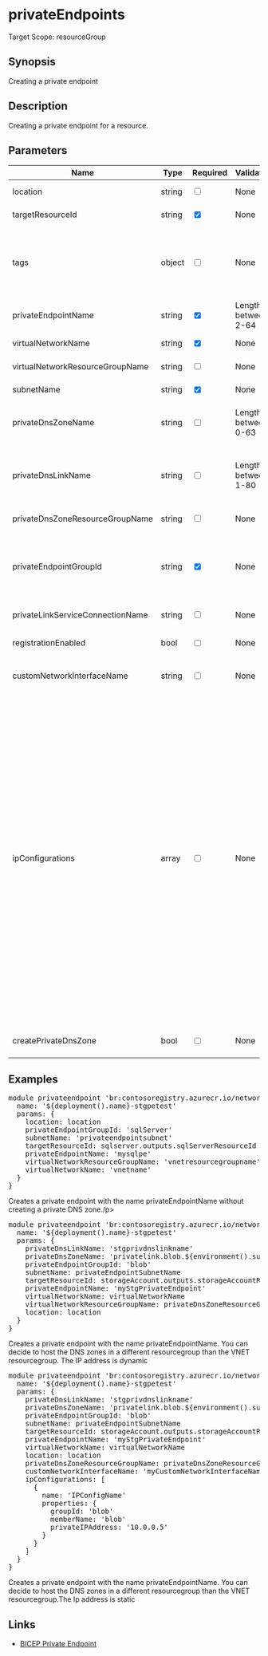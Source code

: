 ﻿# privateEndpoints

Target Scope: resourceGroup

## Synopsis
Creating a private endpoint

## Description
Creating a private endpoint for a resource.

## Parameters
| Name | Type | Required | Validation | Default value | Description |
| -- |  -- | -- | -- | -- | -- |
| location | string | <input type="checkbox"> | None | <pre>resourceGroup().location</pre> | Specifies the Azure location where the private endpoint should be created. |
| targetResourceId | string | <input type="checkbox" checked> | None | <pre></pre> | The target resource id where this private endpoint is created for. |
| tags | object | <input type="checkbox"> | None | <pre>{}</pre> | The tags to apply to this resource. This is an object with key/value pairs.<br>Example:<br>{<br>&nbsp;&nbsp;&nbsp;FirstTag: myvalue<br>&nbsp;&nbsp;&nbsp;SecondTag: another value<br>} |
| privateEndpointName | string | <input type="checkbox" checked> | Length between 2-64 | <pre></pre> | The name for the private endpoint resource to be upserted. |
| virtualNetworkName | string | <input type="checkbox" checked> | None | <pre></pre> | The name of the virtual network you want to create the private endpoint in. Should be pre-existing. |
| virtualNetworkResourceGroupName | string | <input type="checkbox"> | None | <pre>resourceGroup().name</pre> | The name of the resource group where the virtual network resides in. |
| subnetName | string | <input type="checkbox" checked> | None | <pre></pre> | The name of the subnet in the virtual network you want to create the private endpoint in. Should be pre-existing. |
| privateDnsZoneName | string | <input type="checkbox"> | Length between 0-63 | <pre>''</pre> | The name of the private DNS zone in which the private endpoint can be looked up.<br>Example:<br>'privatelink.blob.&#36;{environment().suffixes.storage}' |
| privateDnsLinkName | string | <input type="checkbox"> | Length between 1-80 | <pre>privateEndpointName</pre> | The name of the virtual network link in the DNS Zone.<br>After you create a private DNS zone in Azure, you will need to link a virtual network to it.<br>A virtual network can be linked to private DNS zone as a registration (autoregistration true) or as a resolution virtual network (autoregistration false). |
| privateDnsZoneResourceGroupName | string | <input type="checkbox"> | None | <pre>az.resourceGroup().name</pre> | The name of the resourcegroup where the private DNS zone for the private endpoint resides or will reside in. |
| privateEndpointGroupId | string | <input type="checkbox" checked> | None | <pre></pre> | The ID(s) of the group(s) obtained from the remote resource that this private endpoint should connect to.<br>For example: blob, queue, table, file, registry, sites<br>Example<br>[<br>&nbsp;&nbsp;&nbsp;'sqlServer'<br>] |
| privateLinkServiceConnectionName | string | <input type="checkbox"> | None | <pre>'&#36;{privateEndpointName}-&#36;{privateEndpointGroupId}-&#36;{virtualNetworkName}-&#36;{subnetName}'</pre> | Optional parameter to change the default connection name. |
| registrationEnabled | bool | <input type="checkbox"> | None | <pre>false</pre> | Auto register your eligible private endpoints within this DNS zone. Note: This should be default false unless you have a good reason to make this true |
| customNetworkInterfaceName | string | <input type="checkbox"> | None | <pre>''</pre> | The custom name of the network interface attached to the private endpoint. If this parameter is omitted, a random network interface name is generated by Azure. |
| ipConfigurations | array | <input type="checkbox"> | None | <pre>[]</pre> | Parameter used for defining static IP(s) for the private endpoint, see https://learn.microsoft.com/en-us/azure/templates/microsoft.network/privateendpoints?pivots=deployment-language-bicep#privateendpointipconfiguration. The array should contain at least one PrivateEndpointIPConfiguration object which has the following parameters:<br>&nbsp;&nbsp;&nbsp;name: A name for the IPConfiguration resource that is unique within a resource group.<br>&nbsp;&nbsp;&nbsp;groupId: The ID of a group obtained from the remote resource that this private endpoint should connect to (same as the privateEndpointGroupId parameter defined above).<br>&nbsp;&nbsp;&nbsp;memberName: The member name of a group obtained from the remote resource that this private endpoint should connect to. For most resources it's equal to the groupId. See https://learn.microsoft.com/en-us/azure/private-link/manage-private-endpoint?tabs=manage-private-link-cli for more info on how to obtain this property.<br>&nbsp;&nbsp;&nbsp;privateIPAddress: A private ip address obtained from the private endpoint's subnet.<br>Example<br>[<br>&nbsp;&nbsp;&nbsp;{<br>&nbsp;&nbsp;&nbsp;&nbsp;&nbsp;name: 'IPConfigName'<br>&nbsp;&nbsp;&nbsp;&nbsp;&nbsp;properties: {<br>&nbsp;&nbsp;&nbsp;&nbsp;&nbsp;&nbsp;&nbsp;groupId: 'blob'<br>&nbsp;&nbsp;&nbsp;&nbsp;&nbsp;&nbsp;&nbsp;memberName: 'blob'<br>&nbsp;&nbsp;&nbsp;&nbsp;&nbsp;&nbsp;&nbsp;privateIPAddress: '0.0.0.0'<br>&nbsp;&nbsp;&nbsp;&nbsp;&nbsp;}<br>&nbsp;&nbsp;&nbsp;}<br>] |
| createPrivateDnsZone | bool | <input type="checkbox"> | None | <pre>false</pre> | Whether or not to create a private DNS zone for the private endpoint. If this parameter false, no private DNS zone will be created. |

## Examples
<pre>
module privateendpoint 'br:contosoregistry.azurecr.io/network/privateendpoints:latest' = {
  name: '${deployment().name}-stgpetest'
  params: {
    location: location
    privateEndpointGroupId: 'sqlServer'
    subnetName: 'privateendpointsubnet'
    targetResourceId: sqlserver.outputs.sqlServerResourceId
    privateEndpointName: 'mysqlpe'
    virtualNetworkResourceGroupName: 'vnetresourcegroupname'
    virtualNetworkName: 'vnetname'
  }
}
</pre>
<p>Creates a private endpoint with the name privateEndpointName without creating a private DNS zone./p>
<pre>
module privateendpoint 'br:contosoregistry.azurecr.io/network/privateendpoints:latest' = {
  name: '${deployment().name}-stgpetest'
  params: {
    privateDnsLinkName: 'stgprivdnslinkname'
    privateDnsZoneName: 'privatelink.blob.${environment().suffixes.storage}'
    privateEndpointGroupId: 'blob'
    subnetName: privateEndpointSubnetName
    targetResourceId: storageAccount.outputs.storageAccountResourceId
    privateEndpointName: 'myStgPrivateEndpoint'
    virtualNetworkName: virtualNetworkName
    virtualNetworkResourceGroupName: privateDnsZoneResourceGroupName
    location: location
  }
}
</pre>
<p>Creates a private endpoint with the name privateEndpointName. You can decide to host the DNS zones in a different resourcegroup than the VNET resourcegroup. The IP address is dynamic</p>
<pre>
module privateendpoint 'br:contosoregistry.azurecr.io/network/privateendpoints:latest' = {
  name: '${deployment().name}-stgpetest'
  params: {
    privateDnsLinkName: 'stgprivdnslinkname'
    privateDnsZoneName: 'privatelink.blob.${environment().suffixes.storage}'
    privateEndpointGroupId: 'blob'
    subnetName: privateEndpointSubnetName
    targetResourceId: storageAccount.outputs.storageAccountResourceId
    privateEndpointName: 'myStgPrivateEndpoint'
    virtualNetworkName: virtualNetworkName
    location: location
    privateDnsZoneResourceGroupName: privateDnsZoneResourceGroupName
    customNetworkInterfaceName: 'myCustomNetworkInterfaceName'
    ipConfigurations: [
      {
        name: 'IPConfigName'
        properties: {
          groupId: 'blob'
          memberName: 'blob'
          privateIPAddress: '10.0.0.5'
        }
      }
    ]
  }
}
</pre>
<p>Creates a private endpoint with the name privateEndpointName. You can decide to host the DNS zones in a different resourcegroup than the VNET resourcegroup.The Ip address is static</p>

## Links
- [BICEP Private Endpoint](https://learn.microsoft.com/en-us/azure/templates/microsoft.network/privateendpoints?pivots=deployment-language-bicep)

